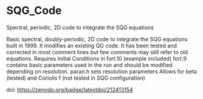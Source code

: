 # SQG_Code
Spectral, periodic, 2D code to integrate the SQG equations 

Basic spectral, doubly-periodic, 2D code to integrate the
SQG equations built in 1999.
It modifies an existing QG code. It has been tested 
and corrected in most comment lines but few
comments may still refer to old equations.
Requires Initial Conditions in fort.10 (example
included)
fort.9 contains basic parameters used in the run
and should be modified depending on resolution.
paran.h sets resolution parameters
Allows for beta (tested) and Coriolis f (not tested in
SQG configuration)

doi: https://zenodo.org/badge/latestdoi/212413154
